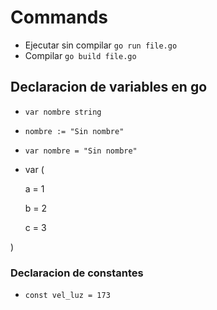 # Commands

* Ejecutar sin compilar `go run file.go`
* Compilar `go build file.go`

## Declaracion de variables en go

* `var nombre string`
* `nombre := "Sin nombre"`
* `var nombre = "Sin nombre"`
* var (

  a = 1

  b = 2

  c = 3

)

### Declaracion de constantes

* `const vel_luz = 173`
